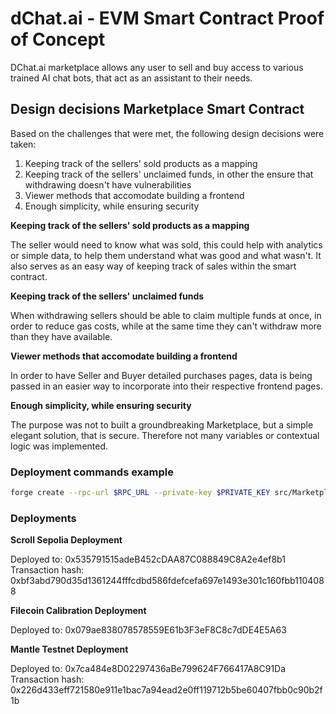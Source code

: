# dChat.ai - EVM Smart Contract Proof of Concept

DChat.ai marketplace allows any user to sell and buy access to various trained AI chat bots, that act as an assistant to their needs.

## Design decisions Marketplace Smart Contract

Based on the challenges that were met, the following design decisions were taken:

1. Keeping track of the sellers' sold products as a mapping
2. Keeping track of the sellers' unclaimed funds, in other the ensure that withdrawing doesn't have vulnerabilities
3. Viewer methods that accomodate building a frontend
4. Enough simplicity, while ensuring security

**Keeping track of the sellers' sold products as a mapping**

The seller would need to know what was sold, this could help with analytics or simple data, to help them understand what was good and what wasn't.
It also serves as an easy way of keeping track of sales within the smart contract.

**Keeping track of the sellers' unclaimed funds**

When withdrawing sellers should be able to claim multiple funds at once, in order to reduce gas costs, while at the same time they can't withdraw more than they have available.

**Viewer methods that accomodate building a frontend**

In order to have Seller and Buyer detailed purchases pages, data is being passed in an easier way to incorporate into their respective frontend pages.

**Enough simplicity, while ensuring security**

The purpose was not to built a groundbreaking Marketplace, but a simple elegant solution, that is secure. Therefore not many variables or contextual logic was implemented.

### Deployment commands example

```sh
forge create --rpc-url $RPC_URL --private-key $PRIVATE_KEY src/Marketplace.sol:Marketplace --legacy
```

### Deployments

**Scroll Sepolia Deployment**

Deployed to: 0x535791515adeB452cDAA87C088849C8A2e4ef8b1
Transaction hash: 0xbf3abd790d35d1361244fffcdbd586fdefcefa697e1493e301c160fbb1104088

**Filecoin Calibration Deployment**

Deployed to: 0x079ae838078578559E61b3F3eF8C8c7dDE4E5A63

**Mantle Testnet Deployment**

Deployed to: 0x7ca484e8D02297436aBe799624F766417A8C91Da
Transaction hash: 0x226d433eff721580e911e1bac7a94ead2e0ff119712b5be60407fbb0c90b2f1b
